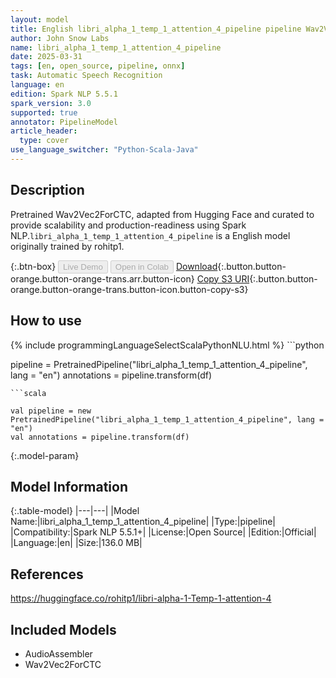```yaml
---
layout: model
title: English libri_alpha_1_temp_1_attention_4_pipeline pipeline Wav2Vec2ForCTC from rohitp1
author: John Snow Labs
name: libri_alpha_1_temp_1_attention_4_pipeline
date: 2025-03-31
tags: [en, open_source, pipeline, onnx]
task: Automatic Speech Recognition
language: en
edition: Spark NLP 5.5.1
spark_version: 3.0
supported: true
annotator: PipelineModel
article_header:
  type: cover
use_language_switcher: "Python-Scala-Java"
---
```


## Description

Pretrained Wav2Vec2ForCTC, adapted from Hugging Face and curated to provide scalability and production-readiness using Spark NLP.`libri_alpha_1_temp_1_attention_4_pipeline` is a English model originally trained by rohitp1.

{:.btn-box}
<button class="button button-orange" disabled>Live Demo</button>
<button class="button button-orange" disabled>Open in Colab</button>
[Download](https://s3.amazonaws.com/auxdata.johnsnowlabs.com/public/models/libri_alpha_1_temp_1_attention_4_pipeline_en_5.5.1_3.0_1743448957424.zip){:.button.button-orange.button-orange-trans.arr.button-icon}
[Copy S3 URI](s3://auxdata.johnsnowlabs.com/public/models/libri_alpha_1_temp_1_attention_4_pipeline_en_5.5.1_3.0_1743448957424.zip){:.button.button-orange.button-orange-trans.button-icon.button-copy-s3}

## How to use



<div class="tabs-box" markdown="1">
{% include programmingLanguageSelectScalaPythonNLU.html %}
```python

pipeline = PretrainedPipeline("libri_alpha_1_temp_1_attention_4_pipeline", lang = "en")
annotations =  pipeline.transform(df)   

```
```scala

val pipeline = new PretrainedPipeline("libri_alpha_1_temp_1_attention_4_pipeline", lang = "en")
val annotations = pipeline.transform(df)

```
</div>

{:.model-param}
## Model Information

{:.table-model}
|---|---|
|Model Name:|libri_alpha_1_temp_1_attention_4_pipeline|
|Type:|pipeline|
|Compatibility:|Spark NLP 5.5.1+|
|License:|Open Source|
|Edition:|Official|
|Language:|en|
|Size:|136.0 MB|

## References

https://huggingface.co/rohitp1/libri-alpha-1-Temp-1-attention-4

## Included Models

- AudioAssembler
- Wav2Vec2ForCTC